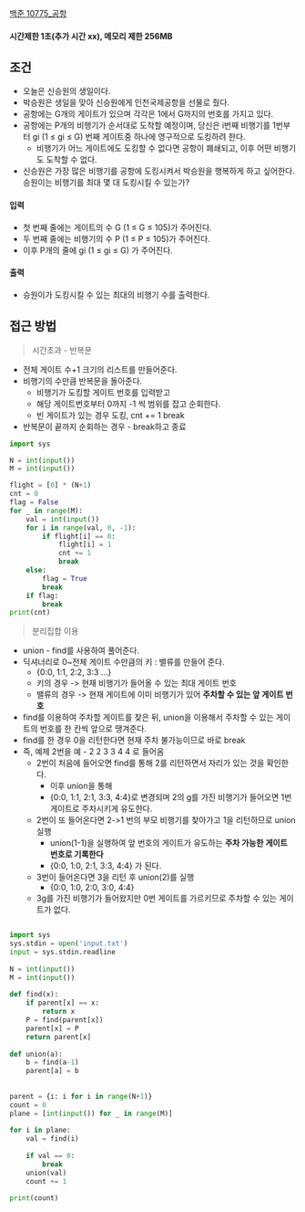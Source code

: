 

[백준 10775_공항](https://www.acmicpc.net/problem/10775)

#### 시간제한 1초(추가 시간 xx), 메모리 제한 256MB

## 조건

- 오늘은 신승원의 생일이다.
- 박승원은 생일을 맞아 신승원에게 인천국제공항을 선물로 줬다.
- 공항에는 G개의 게이트가 있으며 각각은 1에서 G까지의 번호를 가지고 있다.
- 공항에는 P개의 비행기가 순서대로 도착할 예정이며, 당신은 i번째 비행기를 1번부터 gi (1 ≤ gi ≤ G) 번째 게이트중 하나에 영구적으로 도킹하려 한다. 
	- 비행기가 어느 게이트에도 도킹할 수 없다면 공항이 폐쇄되고, 이후 어떤 비행기도 도착할 수 없다.
- 신승원은 가장 많은 비행기를 공항에 도킹시켜서 박승원을 행복하게 하고 싶어한다. 승원이는 비행기를 최대 몇 대 도킹시킬 수 있는가?

#### 입력
- 첫 번째 줄에는 게이트의 수 G (1 ≤ G ≤ 105)가 주어진다.
- 두 번째 줄에는 비행기의 수 P (1 ≤ P ≤ 105)가 주어진다.
- 이후 P개의 줄에 gi (1 ≤ gi ≤ G) 가 주어진다.

#### 출력
- 승원이가 도킹시킬 수 있는 최대의 비행기 수를 출력한다.

## 접근 방법


> 시간초과 - 반복문

- 전체 게이트 수+1 크기의 리스트를 만들어준다.
- 비행기의 수만큼 반복문을 돌아준다.
	- 비행기가 도킹할 게이트 번호를 입력받고
	- 해당 게이트번호부터 0까지 -1 씩 범위를 잡고 순회한다.
	- 빈 게이트가 있는 경우 도킹, cnt += 1 break
- 반복문이 끝까지 순회하는 경우
		- break하고 종료

```python
import sys

N = int(input())
M = int(input())

flight = [0] * (N+1)
cnt = 0
flag = False
for _ in range(M):
    val = int(input())
    for i in range(val, 0, -1):
        if flight[i] == 0:
            flight[i] = 1
            cnt += 1
            break
    else:
        flag = True
        break
    if flag:
        break
print(cnt)

```



> 분리집합 이용

- union - find를 사용하여 풀어준다.
- 딕셔너리로 0~전체 게이트 수만큼의 키 : 밸류를 만들어 준다.
	- {0:0, 1:1, 2:2, 3:3 ...}
	- 키의 경우 -> 현재 비행기가 들어올 수 있는 최대 게이트 번호
	- 밸류의 경우 -> 현재 게이트에 이미 비행기가 있어 **주차할 수 있는 앞 게이트 번호**
- find를 이용하여 주차할 게이트를 찾은 뒤, union을 이용해서 주차할 수 있는 게이트의 번호를 한 칸씩 앞으로 땡겨준다.
- find를 한 경우 0을 리턴한다면 현재 주차 불가능이므로 바로 break
- 즉, 예제 2번을 예 - 2 2 3 3 4 4 로 들어옴
	- 2번이 처음에 들어오면 find를 통해 2를 리턴하면서 자리가 있는 것을 확인한다.
		- 이후 union을 통해
		- {0:0, 1:1, 2:1, 3:3, 4:4}로 변경되며 2의 g를 가진 비행기가 들어오면 1번 게이트로 주차시키게 유도한다.
	- 2번이 또 들어온다면 2->1 번의 부모 비행기를 찾아가고 1을 리턴하므로 union 실행
		- union(1-1)을 실행하여 앞 번호의 게이트가 유도하는 **주차 가능한 게이트 번호로 기록한다**
		- {0:0, 1:0, 2:1, 3:3, 4:4} 가 된다.
	- 3번이 들어온다면 3을 리턴 후 union(2)를 실행
		-  {0:0, 1:0, 2:0, 3:0, 4:4} 
	- 3g를 가진 비행기가 들어왔지만 0번 게이트를 가르키므로 주차할 수 있는 게이트가 없다.


```python

import sys  
sys.stdin = open('input.txt')  
input = sys.stdin.readline  
  
N = int(input())  
M = int(input())  
  
def find(x):  
    if parent[x] == x:  
        return x  
    P = find(parent[x])  
    parent[x] = P  
    return parent[x]  
  
def union(a):  
    b = find(a-1)  
    parent[a] = b  
  
  
parent = {i: i for i in range(N+1)}  
count = 0  
plane = [int(input()) for _ in range(M)]  
  
for i in plane:  
    val = find(i)  
  
    if val == 0:  
        break  
    union(val)  
    count += 1  
  
print(count)
```


